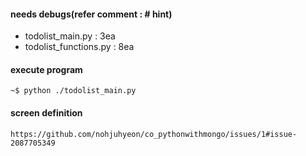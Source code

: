 #### needs debugs(refer comment : # hint)
- todolist_main.py : 3ea
- todolist_functions.py : 8ea
#### execute program
```
~$ python ./todolist_main.py
```
#### screen definition
```
https://github.com/nohjuhyeon/co_pythonwithmongo/issues/1#issue-2087705349
```
